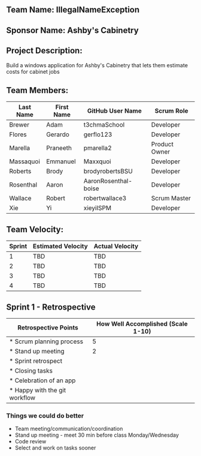 ## Team Name: IllegalNameException

## Sponsor Name: Ashby's Cabinetry

## Project Description:
Build a windows application for Ashby's Cabinetry that lets them estimate costs for cabinet jobs

## Team Members:

Last Name       | First Name      | GitHub User Name     | Scrum Role
--------------- | --------------- | -------------------- | ---------------
Brewer          | Adam            | t3chmaSchool         | Developer
Flores          | Gerardo         | gerflo123            | Developer
Marella         | Praneeth        | pmarella2            | Product Owner
Massaquoi       | Emmanuel        | Maxxquoi             | Developer
Roberts         | Brody           | brodyrobertsBSU      | Developer
Rosenthal       | Aaron           | AaronRosenthal-boise | Developer
Wallace         | Robert          | robertwallace3       | Scrum Master
Xie             | Yi              | xieyiISPM            | Developer

## Team Velocity:

Sprint | Estimated Velocity | Actual Velocity
------ | ------------------ | ---------------
1      | TBD                | TBD
2      | TBD                | TBD
3      | TBD                | TBD
4      | TBD                | TBD


## Sprint 1 - Retrospective

Retrospective Points          |  How Well Accomplished (Scale 1-10)
----------------------------- | -------------------------------------
* Scrum planning process      |  5
* Stand up meeting            |  2
* Sprint retrospect           |
* Closing tasks               |
* Celebration of an app       |
* Happy with the git workflow |

### Things we could do better

* Team meeting/communication/coordination
* Stand up meeting - meet 30 min before class Monday/Wednesday
* Code review
* Select and work on tasks sooner


